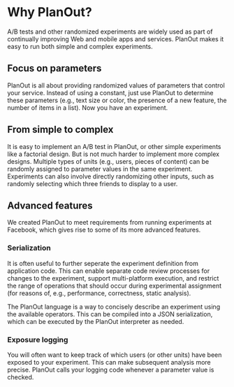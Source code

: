 # Why PlanOut?

A/B tests and other randomized experiments are widely used as part of continually improving Web and mobile apps and services. PlanOut makes it easy to run both simple and complex experiments.

## Focus on parameters

PlanOut is all about providing randomized values of parameters that control your service. Instead of using a constant, just use PlanOut to determine these parameters (e.g., text size or color, the presence of a new feature, the number of items in a list). Now you have an experiment.

## From simple to complex

It is easy to implement an A/B test in PlanOut, or other simple experiments like a factorial design. But is not much harder to implement more complex designs. Multiple types of units (e.g., users, pieces of content) can be randomly assigned to parameter values in the same experiment. Experiments can also involve directly randomizing other inputs, such as randomly selecting which three friends to display to a user.

## Advanced features

We created PlanOut to meet requirements from running experiments at Facebook, which gives rise to some of its more advanced features.

### Serialization
It is often useful to further seperate the experiment definition from application code. This can enable separate code review processes for changes to the experiment, support multi-platform execution, and restrict the range of operations that should occur during experimental assignment (for reasons of, e.g., performance, correctness, static analysis).

The PlanOut language is a way to concisely describe an experiment using the available operators. This can be compiled into a JSON serialization, which can be executed by the PlanOut interpreter as needed.

### Exposure logging
You will often want to keep track of which users (or other units) have been exposed to your experiment. This can make subsequent analysis more precise. PlanOut calls your logging code whenever a parameter value is checked.

